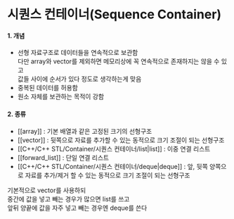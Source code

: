 # 시퀀스 컨테이너(Sequence Container)

#### 1. 개념
- 선형 자료구조로 데이터들을 연속적으로 보관함  
	다만 array와 vector를 제외하면 메모리상에 꼭 연속적으로 존재하지는 않을 수 있고  
	값들 사이에 순서가 있다 정도로 생각하는게 맞음  
- 중복된 데이터를 허용함
- 원소 자체를 보관하는 목적이 강함

#### 2. 종류
- [[array]] : 기본 배열과 같은 고정된 크기의 선형구조  
- [[vector]] : 뒷쪽으로 자료를 추가할 수 있는 동적으로 크기 조절이 되는 선형구조  
- [[C++/C++ STL/Container/시퀀스 컨테이너/list|list]] : 이중 연결 리스트  
- [[forward_list]] : 단일 연결 리스트  
- [[C++/C++ STL/Container/시퀀스 컨테이너/deque|deque]] : 앞, 뒷쪽 양쪽으로 자료를 추가/제거 할 수 있는 동적으로 크기 조절이 되는 선형구조

기본적으로 vector를 사용하되  
중간에 값을 넣고 빼는 경우가 많으면 list를 쓰고  
앞뒤 양끝에 값을 자주 넣고 빼는 경우엔 deque를 쓴다